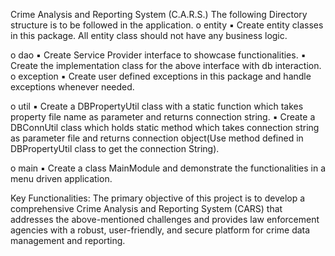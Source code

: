 Crime Analysis and Reporting System (C.A.R.S.)
The following Directory structure is to be followed in the application.
o entity
▪ Create entity classes in this package. All entity class should not have any
business logic.

o dao
▪ Create Service Provider interface to showcase functionalities.
▪ Create the implementation class for the above interface with db interaction.
o exception
▪ Create user defined exceptions in this package and handle exceptions whenever
needed.

o util
▪ Create a DBPropertyUtil class with a static function which takes property file
name as parameter and returns connection string.
▪ Create a DBConnUtil class which holds static method which takes connection
string as parameter file and returns connection object(Use method defined in
DBPropertyUtil class to get the connection String).

o main
▪ Create a class MainModule and demonstrate the functionalities in a menu
driven application.

Key Functionalities:
The primary objective of this project is to develop a comprehensive Crime Analysis and Reporting
System (CARS) that addresses the above-mentioned challenges and provides law enforcement agencies
with a robust, user-friendly, and secure platform for crime data management and reporting.

